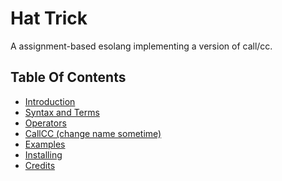 # Hat Trick

A assignment-based esolang implementing a version of call/cc.

## Table Of Contents

* [Introduction]()
* [Syntax and Terms]()
* [Operators]()
* [CallCC (change name sometime)]()
* [Examples]()
* [Installing]()
* [Credits]()
